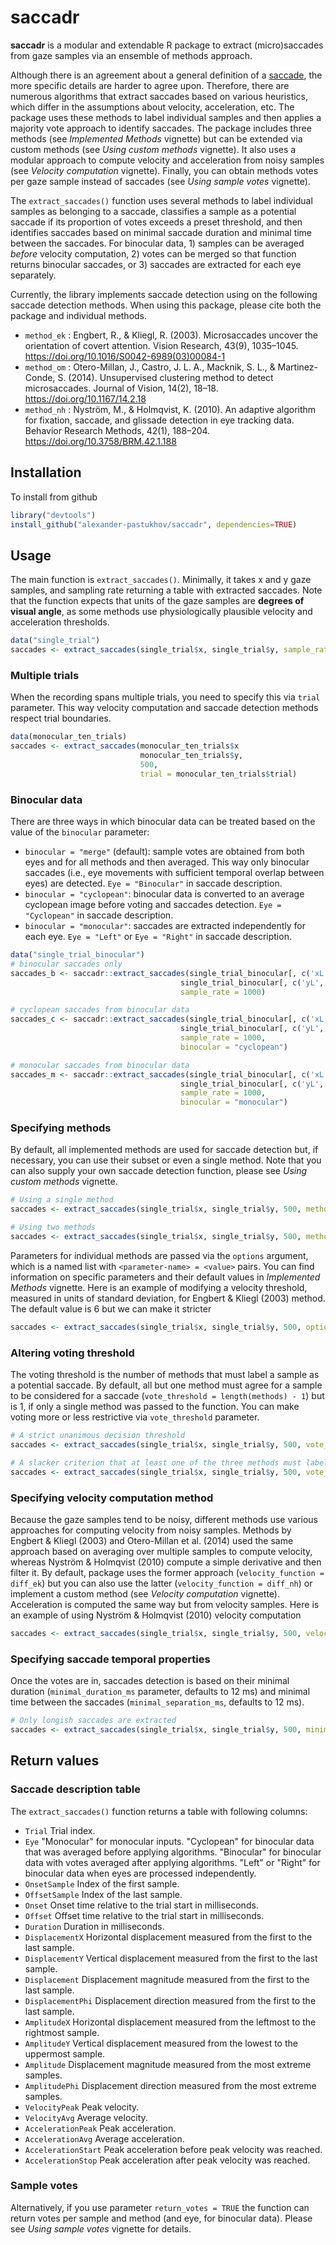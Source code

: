 # saccadr
**saccadr** is a modular and extendable R package to extract (micro)saccades from gaze samples via an ensemble of methods approach.

Although there is an agreement about a general definition of a [saccade](https://en.wikipedia.org/wiki/Saccade), the more specific details are harder to agree upon. Therefore, there are numerous algorithms that extract saccades based on various heuristics, which differ in the assumptions about velocity, acceleration, etc. The package uses these methods to label individual samples and then applies a majority vote approach to identify saccades. The package includes three methods (see _Implemented Methods_ vignette) but can be extended via custom methods (see _Using custom methods_ vignette). It also uses a modular approach to compute velocity and acceleration from noisy samples (see _Velocity computation_ vignette). Finally, you can obtain methods votes per gaze sample instead of saccades (see _Using sample votes_ vignette).

The `extract_saccades()` function uses several methods to label individual samples as belonging to a saccade, classifies a sample as a potential saccade if its proportion of votes exceeds a preset threshold, and then identifies saccades based on minimal saccade duration and minimal time between the saccades. For binocular data, 1) samples can be averaged _before_ velocity computation, 2) votes can be merged so that function returns binocular saccades, or 3) saccades are extracted for each eye separately.

Currently, the library implements saccade detection using on the following saccade detection methods. When using this package, please cite both the package and individual methods.

* `method_ek` : Engbert, R., & Kliegl, R. (2003). Microsaccades uncover the orientation of covert attention. Vision Research, 43(9), 1035–1045. https://doi.org/10.1016/S0042-6989(03)00084-1
* `method_om` : Otero-Millan, J., Castro, J. L. A., Macknik, S. L., & Martinez-Conde, S. (2014). Unsupervised clustering method to detect microsaccades. Journal of Vision, 14(2), 18–18. https://doi.org/10.1167/14.2.18
* `method_nh` : Nyström, M., & Holmqvist, K. (2010). An adaptive algorithm for fixation, saccade, and glissade detection in eye tracking data. Behavior Research Methods, 42(1), 188–204. https://doi.org/10.3758/BRM.42.1.188

## Installation
To install from github

```r
library("devtools")
install_github("alexander-pastukhov/saccadr", dependencies=TRUE)
```

## Usage
The main function is `extract_saccades()`. Minimally, it  takes x and y gaze samples, and sampling rate returning a table with extracted saccades. Note that the function expects that units of the gaze samples are **degrees of visual angle**, as some methods use physiologically plausible velocity and acceleration thresholds.
```r
data("single_trial")
saccades <- extract_saccades(single_trial$x, single_trial$y, sample_rate = 500)
```


### Multiple trials
When the recording spans multiple trials, you need to specify this via `trial` parameter. This way velocity computation and saccade detection methods respect trial boundaries.

```r
data(monocular_ten_trials)
saccades <- extract_saccades(monocular_ten_trials$x
                             monocular_ten_trials$y, 
                             500,
                             trial = monocular_ten_trials$trial)
```

### Binocular data

There are three ways in which binocular data can be treated based on the value of the `binocular` parameter:

* `binocular = "merge"` (default): sample votes are obtained from both eyes and for all methods and then averaged. This way only binocular saccades (i.e., eye movements with sufficient temporal overlap between eyes) are detected. `Eye = "Binocular"` in saccade description.
* `binocular = "cyclopean"`: binocular data is converted to an average cyclopean image before voting and saccades detection. `Eye = "Cyclopean"` in saccade description.
* `binocular = "monocular"`: saccades are extracted independently for each eye. `Eye = "Left"` or `Eye = "Right"` in saccade description.

```r
data("single_trial_binocular")
# binocular saccades only
saccades_b <- saccadr::extract_saccades(single_trial_binocular[, c('xL', 'xR')],
                                      single_trial_binocular[, c('yL', 'yR')],
                                      sample_rate = 1000)

# cyclopean saccades from binocular data
saccades_c <- saccadr::extract_saccades(single_trial_binocular[, c('xL', 'xR')],
                                      single_trial_binocular[, c('yL', 'yR')],
                                      sample_rate = 1000,
                                      binocular = "cyclopean")

# monocular saccades from binocular data
saccades_m <- saccadr::extract_saccades(single_trial_binocular[, c('xL', 'xR')],
                                      single_trial_binocular[, c('yL', 'yR')],
                                      sample_rate = 1000,
                                      binocular = "monocular")
```

### Specifying methods
By default, all implemented methods are used for saccade detection but, if necessary, you can use their subset or even a single method. Note that you can also supply your own saccade detection function, please see _Using custom methods_ vignette.

```r
# Using a single method
saccades <- extract_saccades(single_trial$x, single_trial$y, 500, methods = method_om)

# Using two methods
saccades <- extract_saccades(single_trial$x, single_trial$y, 500, methods = list(method_ek, method_om))
```

Parameters for individual methods are passed via the `options` argument, which is a named list with `<parameter-name> = <value>` pairs. You can find information on specific parameters and their default values in _Implemented Methods_ vignette. Here is an example of modifying a velocity threshold, measured in units of standard deviation, for Engbert & Kliegl (2003) method. The default value is 6 but we can make it stricter

```r
saccades <- extract_saccades(single_trial$x, single_trial$y, 500, options = list("ek_velocity_threshold" = 8))
```

### Altering voting threshold
The voting threshold is the number of methods that must label a sample as a potential saccade. By default, all but one method must agree for a sample to be considered for a saccade (`vote_threshold = length(methods) - 1`) but is 1, if only a single method was passed to the function. You can make voting more or less restrictive via `vote_threshold` parameter.

```r
# A strict unanimous decision threshold
saccades <- extract_saccades(single_trial$x, single_trial$y, 500, vote_threshold = 3)

# A slacker criterion that at least one of the three methods must label sample as a saccade
saccades <- extract_saccades(single_trial$x, single_trial$y, 500, vote_threshold = 1)
```

### Specifying velocity computation method
Because the gaze samples tend to be noisy, different methods use various approaches for computing velocity from noisy samples. Methods by Engbert & Kliegl (2003) and  Otero-Millan et al. (2014) used the same approach based on averaging over multiple samples to compute velocity, whereas Nyström & Holmqvist (2010) compute a simple derivative and then filter it. By default, package uses the former approach (`velocity_function = diff_ek`) but you can also use the latter (`velocity_function = diff_nh`) or implement a custom method (see _Velocity computation_ vignette). Acceleration is computed the same way but from velocity samples. Here is an example of using Nyström & Holmqvist (2010) velocity computation

```r
saccades <- extract_saccades(single_trial$x, single_trial$y, 500, velocity_function = diff_nh)
```

### Specifying saccade temporal properties
Once the votes are in, saccades detection is based on their minimal duration (`minimal_duration_ms` parameter, defaults to 12 ms) and minimal time between the saccades (`minimal_separation_ms`, defaults to 12 ms).

```r
# Only longish saccades are extracted
saccades <- extract_saccades(single_trial$x, single_trial$y, 500, minimal_duration_ms = 20)
```

## Return values
### Saccade description table
The `extract_saccades()` function returns a table with following columns:

* `Trial` Trial index.
* `Eye` "Monocular" for monocular inputs. "Cyclopean" for binocular data that was averaged before applying algorithms. "Binocular" for binocular data with votes averaged after applying algorithms. "Left" or "Right" for binocular data when eyes are processed independently.
* `OnsetSample` Index of the first sample.
* `OffsetSample` Index of the last sample.
* `Onset` Onset time relative to the trial start in milliseconds.
* `Offset` Offset time relative to the trial start in milliseconds.
* `Duration` Duration in milliseconds.
* `DisplacementX` Horizontal displacement measured from the first to the last sample.
* `DisplacementY` Vertical displacement measured from the first to the last sample.
* `Displacement` Displacement magnitude measured from the first to the last sample.
* `DisplacementPhi` Displacement direction measured from the first to the last sample.
* `AmplitudeX` Horizontal displacement measured from the leftmost to the rightmost sample.
* `AmplitudeY` Vertical displacement measured from the lowest to the uppermost sample.
* `Amplitude` Displacement magnitude measured from the most extreme samples.
* `AmplitudePhi` Displacement direction measured from the most extreme samples.
* `VelocityPeak` Peak velocity.
* `VelocityAvg` Average velocity.
* `AccelerationPeak` Peak acceleration.
* `AccelerationAvg` Average acceleration.
* `AccelerationStart` Peak acceleration before peak velocity was reached.
* `AccelerationStop` Peak acceleration after peak velocity was reached.

### Sample votes
Alternatively, if you use parameter `return_votes = TRUE` the function can return votes per sample and method (and eye, for binocular data). Please see _Using sample votes_ vignette for details.

